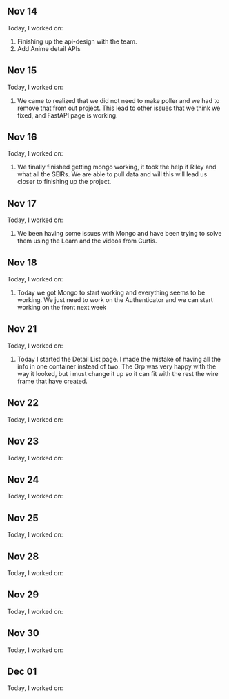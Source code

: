 ## Nov 14

Today, I worked on:

1. Finishing up the api-design with the team.
2. Add Anime detail APIs

## Nov 15

Today, I worked on:

1. We came to realized that we did not need to make poller and we had to remove that from out project. This lead to other issues that we think we fixed, and FastAPI page is working.

## Nov 16

Today, I worked on:

1. We finally finished getting mongo working, it took the help if Riley and what all the SEIRs. We are able to pull data and will this will lead us closer to finishing up the project.

## Nov 17

Today, I worked on:

1. We been having some issues with Mongo and have been trying to solve them using the Learn and the videos from Curtis.

## Nov 18

Today, I worked on:

1. Today we got Mongo to start working and everything seems to be working. We just need to work on the Authenticator and we can start working on the front next week

## Nov 21

Today, I worked on:

1. Today I started the Detail List page. I made the mistake of having all the info in one container instead of two. The Grp was very happy with the way it looked, but i must change it up so it can fit with the rest the wire frame that have created.

## Nov 22

Today, I worked on:

## Nov 23

Today, I worked on:

## Nov 24

Today, I worked on:

## Nov 25

Today, I worked on:

## Nov 28

Today, I worked on:

## Nov 29

Today, I worked on:

## Nov 30

Today, I worked on:

## Dec 01

Today, I worked on:

